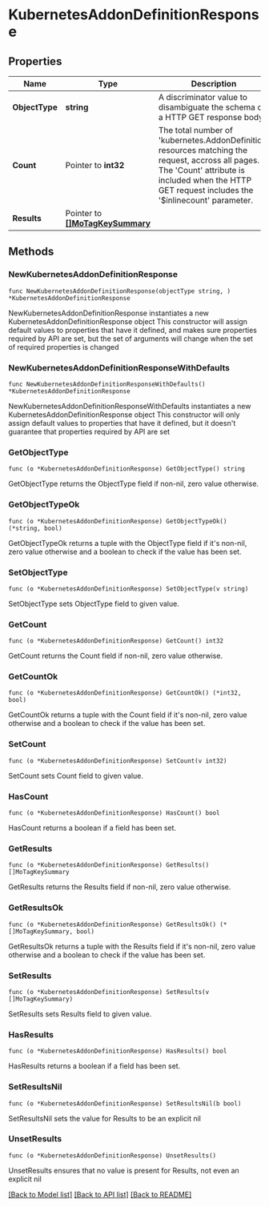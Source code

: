 # KubernetesAddonDefinitionResponse

## Properties

Name | Type | Description | Notes
------------ | ------------- | ------------- | -------------
**ObjectType** | **string** | A discriminator value to disambiguate the schema of a HTTP GET response body. | 
**Count** | Pointer to **int32** | The total number of &#39;kubernetes.AddonDefinition&#39; resources matching the request, accross all pages. The &#39;Count&#39; attribute is included when the HTTP GET request includes the &#39;$inlinecount&#39; parameter. | [optional] 
**Results** | Pointer to [**[]MoTagKeySummary**](MoTagKeySummary.md) |  | [optional] 

## Methods

### NewKubernetesAddonDefinitionResponse

`func NewKubernetesAddonDefinitionResponse(objectType string, ) *KubernetesAddonDefinitionResponse`

NewKubernetesAddonDefinitionResponse instantiates a new KubernetesAddonDefinitionResponse object
This constructor will assign default values to properties that have it defined,
and makes sure properties required by API are set, but the set of arguments
will change when the set of required properties is changed

### NewKubernetesAddonDefinitionResponseWithDefaults

`func NewKubernetesAddonDefinitionResponseWithDefaults() *KubernetesAddonDefinitionResponse`

NewKubernetesAddonDefinitionResponseWithDefaults instantiates a new KubernetesAddonDefinitionResponse object
This constructor will only assign default values to properties that have it defined,
but it doesn't guarantee that properties required by API are set

### GetObjectType

`func (o *KubernetesAddonDefinitionResponse) GetObjectType() string`

GetObjectType returns the ObjectType field if non-nil, zero value otherwise.

### GetObjectTypeOk

`func (o *KubernetesAddonDefinitionResponse) GetObjectTypeOk() (*string, bool)`

GetObjectTypeOk returns a tuple with the ObjectType field if it's non-nil, zero value otherwise
and a boolean to check if the value has been set.

### SetObjectType

`func (o *KubernetesAddonDefinitionResponse) SetObjectType(v string)`

SetObjectType sets ObjectType field to given value.


### GetCount

`func (o *KubernetesAddonDefinitionResponse) GetCount() int32`

GetCount returns the Count field if non-nil, zero value otherwise.

### GetCountOk

`func (o *KubernetesAddonDefinitionResponse) GetCountOk() (*int32, bool)`

GetCountOk returns a tuple with the Count field if it's non-nil, zero value otherwise
and a boolean to check if the value has been set.

### SetCount

`func (o *KubernetesAddonDefinitionResponse) SetCount(v int32)`

SetCount sets Count field to given value.

### HasCount

`func (o *KubernetesAddonDefinitionResponse) HasCount() bool`

HasCount returns a boolean if a field has been set.

### GetResults

`func (o *KubernetesAddonDefinitionResponse) GetResults() []MoTagKeySummary`

GetResults returns the Results field if non-nil, zero value otherwise.

### GetResultsOk

`func (o *KubernetesAddonDefinitionResponse) GetResultsOk() (*[]MoTagKeySummary, bool)`

GetResultsOk returns a tuple with the Results field if it's non-nil, zero value otherwise
and a boolean to check if the value has been set.

### SetResults

`func (o *KubernetesAddonDefinitionResponse) SetResults(v []MoTagKeySummary)`

SetResults sets Results field to given value.

### HasResults

`func (o *KubernetesAddonDefinitionResponse) HasResults() bool`

HasResults returns a boolean if a field has been set.

### SetResultsNil

`func (o *KubernetesAddonDefinitionResponse) SetResultsNil(b bool)`

 SetResultsNil sets the value for Results to be an explicit nil

### UnsetResults
`func (o *KubernetesAddonDefinitionResponse) UnsetResults()`

UnsetResults ensures that no value is present for Results, not even an explicit nil

[[Back to Model list]](../README.md#documentation-for-models) [[Back to API list]](../README.md#documentation-for-api-endpoints) [[Back to README]](../README.md)


